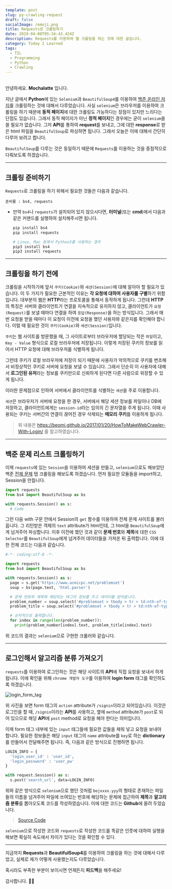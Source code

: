 ```yaml
---
template: post
slug: py-crawling-request
draft: false
socialImage: /emoji.png
title: Requests로 크롤링하기
date: 2019-04-08T05:34:43.424Z
description: Requests를 이용하여 웹 크롤링을 하는 것에 대한 글입니다.
category: Today I Learned
tags:
  - TIL
  - Programming
  - Python
  - Crawling
---
```


\
안녕하세요. **Mochalatte** 입니다.

지난 글에서 **Python**에 있는 `Selenium`과 `BeautifulSoup4`를 이용하여 [백준 온라인 저지](https://boj.kr/)를 크롤링하는 것에 대해서 다루었습니다. 사실 `selenium`은 브라우저를 이용하여 크롤링을 하기 때문에 **동적 페이지**에 대한 크롤링도 가능하다는 장점이 있지만 느리다는 단점도 있습니다. 그래서 동적 페이지가 아닌 **정적 페이지**인 경우에는 굳이 `selenium`을 쓸 필요가 없습니다. 그저 **API**를 통하여 **request**를 보내고, 그에 대한 **response**로 받은 html 파일을 `BeautifulSoup`로 파싱하면 됩니다. 그래서 오늘은 이에 대해서 간단히 다루어 보려고 합니다.

`BeautifulSoup`를 다루는 것은 동일하기 때문에 `Requests`를 이용하는 것을 중점적으로 다뤄보도록 하겠습니다.

---

## 크롤링 준비하기

`Requests`로 크롤링을 하기 위해서 필요한 것들은 다음과 같습니다.

```text
준비물 : bs4, requests
```

- 만약 `bs4`나 `requests`가 설치되어 있지 않으시다면, **터미널**(또는 **cmd**)에서 다음과 같은 커맨드를 실행하여 설치해주시면 됩니다.
  
  ```bash
  pip install bs4
  pip install requests

  # Linux, Mac 등에서 Python3를 사용하는 경우
  pip3 install bs4
  pip3 install requests
  ```

---

## 크롤링을 하기 전에

크롤링을 시작하기에 앞서 `쿠키(Cookie)`와 `세션(Session)`에 대해 알아야 할 필요가 있습니다. 이 두 가지가 필요한 근본적인 이유는 **각 요청에 대하여 사용자를 구별**하기 위함입니다. 대부분의 웹은 **HTTP**라는 프로토콜을 통해서 동작하게 됩니다. 그런데 **HTTP**의 특징은 서버와 클라이언트가 연결을 지속적으로 유지하지 않고, 클라이언트가 `요청(Request)`를 보낼 때마다 연결을 하여 `응답(Response)`을 하는 방식입니다. 그래서 매번 요청을 받을 때마다 이 요청이 이전에 요청을 했던 사용자와 같은지를 확인해야 합니다. 이럴 때 필요한 것이 `쿠키(Cookie)`와 `세션(Session)`입니다.

`쿠키`는 웹 사이트를 방문했을 때, 그 사이트로부터 브라우저에 할당되는 작은 `파일`이고, `Key - Value` 형식으로 로컬 브라우저에 저장됩니다. 이렇게 저장된 쿠키의 정보를 읽어서 HTTP 요청에 대해 브라우저를 식별하게 됩니다.

그런데 쿠키가 로컬 브라우저에 저장이 되기 때문에 사용자가 악의적으로 쿠키를 변조해서 비정상적인 쿠키로 서버에 요청을 보낼 수 있습니다. 그래서 단순히 이 사용자에 대해서 **로그인된 유저**라는 정보를 쿠키만으로 신뢰하게 된다면 다른 사람으로 위장할 수 있게 됩니다.

이러한 문제점으로 인하여 서버에서 클라이언트를 식별하는 `세션`을 주로 이용합니다.

`세션`은 브라우저가 서버에 요청을 한 경우, 서버에서 해당 세션 정보를 파일이나 DB에 저장하고, 클라이언트에게는 `session-id`라는 임의의 긴 문자열을 주게 됩니다. 이때 사용되는 쿠키는 서버간의 연결이 끊어진 경우 삭제되는 **메모리 쿠키**를 이용하게 됩니다.

> 위 내용은 https://beomi.github.io/2017/01/20/HowToMakeWebCrawler-With-Login/ 를 참고하였습니다.

---

## 백준 문제 리스트 크롤링하기

이제 `requests`에 있는 `Session`을 이용하여 세션을 만들고, `selenium`으로도 해보았던 백준 [전체 문제](https://www.acmicpc.net/problemset) 탭 크롤링을 해보도록 하겠습니다. 먼저 필요한 모듈들을 import하고, Session을 만듭니다.

```python
import requests
from bs4 import BeautifulSoup as bs

with requests.Session() as s:
  # Code
```

그런 다음 with 구문 안에서 Session의 `get` 함수를 이용하여 전체 문제 사이트를 불러옵니다. 그 리턴받은 객체의 `text` attribute가 html인데, 그 html을 `BeautifulSoup`에게 넘겨주어 파싱합니다. 이후 이전에 했던 것과 같이 **문제 번호**와 **제목**에 대한 `CSS Selector`를 `BeautifulSoup`에게 넘겨주어 데이터들을 가져온 뒤 출력합니다. 이에 대한 전체 코드는 다음과 같습니다.

```python
#-*- coding:utf-8 -*-

import requests
from bs4 import BeautifulSoup as bs

with requests.Session() as s:
  page = s.get('https://www.acmicpc.net/problemset')
  soup = bs(page.text, 'html.parser')

  # 문제 번호와 제목에 해당되는 태그의 정보를 주고 데이터를 받아옵니다.
  problem_number = soup.select('#problemset > tbody > tr > td:nth-of-type(1)')
  problem_title = soup.select('#problemset > tbody > tr > td:nth-of-type(2)')

  # 순차적으로 출력합니다.
  for index in range(len(problem_number)):
    print(problem_number[index].text, problem_title[index].text)
```

위 코드의 결과는 `selenium`으로 구현한 크롤러와 같습니다.

---

## 로그인해서 알고리즘 분류 가져오기

`requests`를 이용하여 로그인하는 것은 해당 사이트의 **API**에 직접 요청을 보내서 하게 됩니다. 이에 확인을 위해 `chrome 개발자 도구`를 이용하여 **login form** 태그를 확인하도록 하겠습니다.

![login_form_tag](/media/today-i-learned/programming/login_form_tag.png)

위 사진을 보면 form 태그의 `action` attribute가 `/signin`이라고 되어있습니다. 이것은 로그인을 할 때, `/signin`이라는 **API**를 사용하고, 옆에 `method` attribute가 `post`로 되어 있으므로 해당 **API**에 `post` method로 요청을 해야 한다는 의미입니다.

이제 form 태그 내부에 있는 `input` 태그들에 필요한 값들을 채워 넣고 요청을 보내야 합니다. 필요한 정보들은 해당 `input` 태그의 `name` attribute를 `key`로 하는 **dictionary**를 만들어서 전달해주면 됩니다. 즉, 다음과 같은 방식으로 진행하면 됩니다.

```python
LOGIN_INFO = {
  'login_user_id' : 'user_id',
  'login_password' : 'user_pw'
}

with request.Session() as s:
  s.post('search_url', data=LOGIN_INFO)
```

위와 같은 방식으로 `selenium`으로 했던 것처럼 `bojxxxx.yyy`의 형태로 존재하는 파일들의 이름을 넘겨주어 파일에 쓰여있는 번호에 해당하는 문제에 접근하여 **제목**과 **알고리즘 분류**를 뽑아오도록 코드를 작성하였습니다. 이에 대한 코드는 **Github**에 올려 두었습니다.
> [Source Code](https://github.com/onww1/TIL/blob/master/Python/Crawling/request_crawling.py)

`selenium`으로 작성한 코드와 `requests`로 작성한 코드를 똑같은 인풋에 대하여 실행을 해보면 확실히 속도에서 차이가 있다는 것을 확인할 수 있다.

---

지금까지 **Requests**과 **BeautifulSoup4**를 이용하여 크롤링을 하는 것에 대해서 다루었고, 실제로 제가 어떻게 사용했는지도 다루었습니다.

혹시라도 부족한 부분이 보이시면 언제든지 **피드백**을 해주세요!

감사합니다. 🙇🏻‍